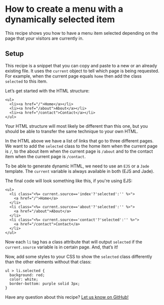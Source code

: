 # How to create a menu with a dynamically selected item

This recipe shows you how to have a menu item selected depending on the page that your visitors are currently in.

## Setup

This recipe is a snippet that you can copy and paste to a new or an already existing file. It uses the `current` object to tell which page is being requested. For example, when the current page equals `home` then add the class `selected` to this item.

Let’s get started with the HTML structure:

    <ul>
      <li><a href="/">Home</a></li>
      <li><a href="/about">About</a></li>
      <li><a href="/contact">Contact</a></li>
    </ul>

Your HTML structure will most likely be different than this one, but you should be able to transfer the same technique to your own HTML.

In the HTML above we have a list of links that go to three different pages. We want to add the `selected` class to the home item when the current page is `/`, to the about item when the current page is `/about` and to the contact item when the current page is `/contact`.

To be able to generate dynamic HTML, we need to use an `EJS` or a `Jade` template. The `current` variable is always available in both (EJS and Jade).

The final code will look something like this, if you're using EJS:

    <ul>
      <li class="<%= current.source=='index'?'selected':'' %>">
        <a href="/">Home</a>
      </li>
      <li class="<%= current.source=='about'?'selected':'' %>">
        <a href="/about">About</a>
      </li>
      <li class="<%= current.source=='contact'?'selected':'' %>">
        <a href="/contact">Contact</a>
      </li>
    </ul>

Now each `li` tag has a class attribute that will output `selected` if the `current.source` variable is in certain page. And, that’s it!

Now, add some styles to your CSS to show the `selected` class differently than the other elements without that class:

    ul > li.selected {
      background: red;
      color: white;
      border-bottom: purple solid 3px;
    }

Have any question about this recipe? [Let us know on GitHub!](https://github.com/sintaxi/harp/issues)